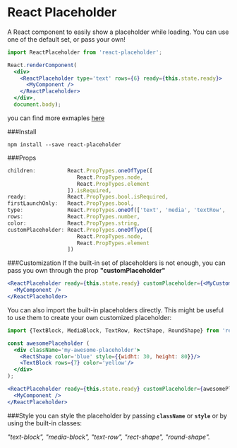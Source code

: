 # React Placeholder
A React component to easily show a placeholder while loading. You can use one of the default set, or pass your own!

```jsx
import ReactPlaceholder from 'react-placeholder';

React.renderComponent(
  <div>
    <ReactPlaceholder type='text' rows={6} ready={this.state.ready}>
      <MyComponent />
    </ReactPlaceholder>
  </div>,
  document.body);
```

you can find more exmaples [here](https://github.com/buildo/react-placeholder/tree/master/examples)

###Install
```
npm install --save react-placeholder
```

###Props

```jsx
children:          React.PropTypes.oneOfType([
                      React.PropTypes.node,
                      React.PropTypes.element
                   ]).isRequired,
ready:             React.PropTypes.bool.isRequired,
firstLaunchOnly:   React.PropTypes.bool,
type:              React.PropTypes.oneOf(['text', 'media', 'textRow', 'rect', 'round']),
rows:              React.PropTypes.number,
color:             React.PropTypes.string,
customPlaceholder: React.PropTypes.oneOfType([
                      React.PropTypes.node,
                      React.PropTypes.element
                   ])
```

###Customization
If the built-in set of placeholders is not enough, you can pass you own through the prop **"customPlaceholder"**

```jsx
<ReactPlaceholder ready={this.state.ready} customPlaceholder={<MyCustomPlaceholder />}>
  <MyComponent />
</ReactPlaceholder>
```

You can also import the built-in placeholders directly. This might be useful to use them to create your own customized placeholder:

```jsx
import {TextBlock, MediaBlock, TextRow, RectShape, RoundShape} from 'react-placeholder/placeholders';

const awesomePlaceholder (
  <div className='my-awesome-placeholder'>
    <RectShape color='blue' style={{widht: 30, height: 80}}/>
    <TextBlock rows={7} color='yellow'/>
  </div>
);

<ReactPlaceholder ready={this.state.ready} customPlaceholder={awesomePlaceholder}>
  <MyComponent />
</ReactPlaceholder>
```

###Style
you can style the placeholder by passing **```className```** or **```style```** or by using the built-in classes:

*"text-block", "media-block", "text-row", "rect-shape", "round-shape".*

